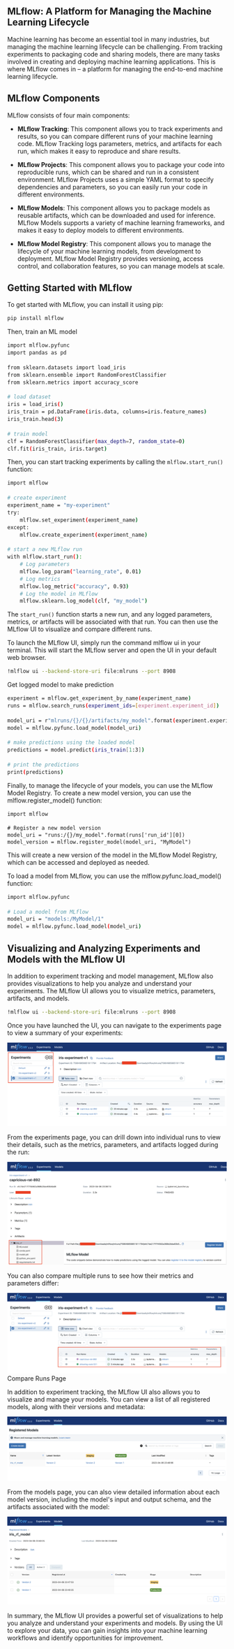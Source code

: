 ## MLflow: A Platform for Managing the Machine Learning Lifecycle

Machine learning has become an essential tool in many industries, but managing the machine learning lifecycle can be challenging. From tracking experiments to packaging code and sharing models, there are many tasks involved in creating and deploying machine learning applications. This is where MLflow comes in – a platform for managing the end-to-end machine learning lifecycle.


## MLflow Components

MLflow consists of four main components:

- **MLflow Tracking**: This component allows you to track experiments and results, so you can compare different runs of your machine learning code. MLflow Tracking logs parameters, metrics, and artifacts for each run, which makes it easy to reproduce and share results.

- **MLflow Projects**: This component allows you to package your code into reproducible runs, which can be shared and run in a consistent environment. MLflow Projects uses a simple YAML format to specify dependencies and parameters, so you can easily run your code in different environments.

- **MLflow Models**: This component allows you to package models as reusable artifacts, which can be downloaded and used for inference. MLflow Models supports a variety of machine learning frameworks, and makes it easy to deploy models to different environments.

- **MLflow Model Registry**: This component allows you to manage the lifecycle of your machine learning models, from development to deployment. MLflow Model Registry provides versioning, access control, and collaboration features, so you can manage models at scale.


## Getting Started with MLflow

To get started with MLflow, you can install it using pip:

```sh
pip install mlflow
```

Then, train an ML model

```sh
import mlflow.pyfunc
import pandas as pd

from sklearn.datasets import load_iris
from sklearn.ensemble import RandomForestClassifier
from sklearn.metrics import accuracy_score

# load dataset
iris = load_iris()
iris_train = pd.DataFrame(iris.data, columns=iris.feature_names)
iris_train.head(3)

# train model
clf = RandomForestClassifier(max_depth=7, random_state=0)
clf.fit(iris_train, iris.target)
```

Then, you can start tracking experiments by calling the `mlflow.start_run()` function:

```sh
import mlflow

# create experiment
experiment_name = "my-experiment"
try:
    mlflow.set_experiment(experiment_name)
except:
    mlflow.create_experiment(experiment_name)
    
# start a new MLflow run
with mlflow.start_run():
    # Log parameters
    mlflow.log_param("learning_rate", 0.01)
    # Log metrics
    mlflow.log_metric("accuracy", 0.93)
    # Log the model in MLflow
    mlflow.sklearn.log_model(clf, "my_model")
``` 

The `start_run()` function starts a new run, and any logged parameters, metrics, or artifacts will be associated with that run. You can then use the MLflow UI to visualize and compare different runs.

To launch the MLflow UI, simply run the command mlflow ui in your terminal. This will start the MLflow server and open the UI in your default web browser.

```sh
!mlflow ui --backend-store-uri file:mlruns --port 8908
```

Get logged model to make prediction

```sh
experiment = mlflow.get_experiment_by_name(experiment_name)
runs = mlflow.search_runs(experiment_ids=[experiment.experiment_id])

model_uri = r"mlruns/{}/{}/artifacts/my_model".format(experiment.experiment_id, runs['run_id'][0])
model = mlflow.pyfunc.load_model(model_uri)

# make predictions using the loaded model
predictions = model.predict(iris_train[1:3])

# print the predictions
print(predictions)
```

Finally, to manage the lifecycle of your models, you can use the MLflow Model Registry. To create a new model version, you can use the mlflow.register_model() function:

```
import mlflow

# Register a new model version
model_uri = "runs:/{}/my_model".format(runs['run_id'][0])
model_version = mlflow.register_model(model_uri, "MyModel")
```

This will create a new version of the model in the MLflow Model Registry, which can be accessed and deployed as needed.

To load a model from MLflow, you can use the mlflow.pyfunc.load_model() function:

```sh
import mlflow.pyfunc

# Load a model from MLflow
model_uri = "models:/MyModel/1"
model = mlflow.pyfunc.load_model(model_uri)
```

## Visualizing and Analyzing Experiments and Models with the MLflow UI

In addition to experiment tracking and model management, MLflow also provides visualizations to help you analyze and understand your experiments. The MLflow UI allows you to visualize metrics, parameters, artifacts, and models.

```sh
!mlflow ui --backend-store-uri file:mlruns --port 8908
```

Once you have launched the UI, you can navigate to the experiments page to view a summary of your experiments:

![Experiments Page](./img/experiment.png)

From the experiments page, you can drill down into individual runs to view their details, such as the metrics, parameters, and artifacts logged during the run:

![Run Details Page](./img/run_details.png)

You can also compare multiple runs to see how their metrics and parameters differ:

![Run Details Page](./img/runs.png) Compare Runs Page

In addition to experiment tracking, the MLflow UI also allows you to visualize and manage your models. You can view a list of all registered models, along with their versions and metadata:

![Models Page](./img/model.png) 

From the models page, you can also view detailed information about each model version, including the model's input and output schema, and the artifacts associated with the model:

![Model Details Page](./img/model_details.png)  

In summary, the MLflow UI provides a powerful set of visualizations to help you analyze and understand your experiments and models. By using the UI to explore your data, you can gain insights into your machine learning workflows and identify opportunities for improvement.
